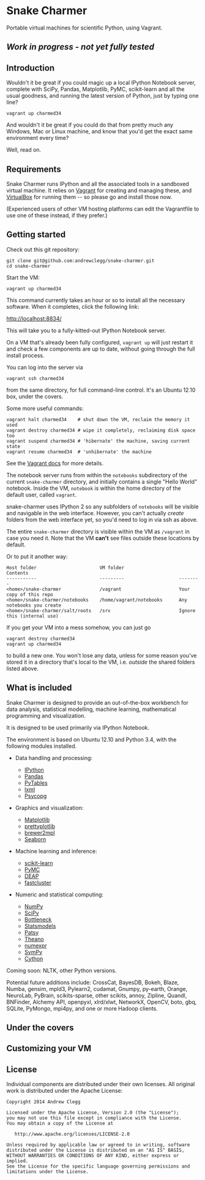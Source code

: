 # Snake Charmer

Portable virtual machines for scientific Python, using Vagrant.

## *Work in progress - not yet fully tested*

## Introduction

Wouldn't it be great if you could magic up a local IPython Notebook server,
complete with SciPy, Pandas, Matplotlib, PyMC, scikit-learn and all the usual
goodness, and running the latest version of Python, just by typing one line?

    vagrant up charmed34

And wouldn't it be great if you could do that from pretty much any Windows,
Mac or Linux machine, and know that you'd get the exact same environment every
time?

Well, read on.

## Requirements

Snake Charmer runs IPython and all the associated tools in a sandboxed virtual
machine. It relies on [Vagrant](http://www.vagrantup.com/) for creating and
managing these, and [VirtualBox](https://www.virtualbox.org/) for running them
 -- so please go and install those now.

(Experienced users of other VM hosting platforms can edit the Vagrantfile to
use one of these instead, if they prefer.)

## Getting started

Check out this git repository:

    git clone git@github.com:andrewclegg/snake-charmer.git
    cd snake-charmer

Start the VM:

    vagrant up charmed34

This command currently takes an hour or so to install all the necessary
software. When it completes, click the following link:

[http://localhost:8834/](http://localhost:8834/)

This will take you to a fully-kitted-out IPython Notebook server.

On a VM that's already been fully configured, `vagrant up` will just restart
it and check a few components are up to date, without going through the full
install process.

You can log into the server via

    vagrant ssh charmed34

from the same directory, for full command-line control. It's an Ubuntu 12.10
box, under the covers.

Some more useful commands:

    vagrant halt charmed34    # shut down the VM, reclaim the memory it used
    vagrant destroy charmed34 # wipe it completely, reclaiming disk space too
    vagrant suspend charmed34 # 'hibernate' the machine, saving current state
    vagrant resume charmed34  # 'unhibernate' the machine

See the [Vagrant docs](http://docs.vagrantup.com/v2/cli/index.html) for
more details.

The notebook server runs from within the `notebooks` subdirectory of the
current `snake-charmer` directory, and initially contains a single "Hello
World" notebook. Inside the VM, `notebook` is within the home directory of
the default user, called `vagrant`.

snake-charmer uses IPython 2 so any subfolders of `notebooks` will be visible
and navigable in the web interface. However, you can't actually *create*
folders from the web interface yet, so you'd need to log in via ssh as above.

The entire `snake-charmer` directory is visible within the VM as `/vagrant` in
case you need it. Note that the VM **can't** see files outside these locations
by default.

Or to put it another way:

    Host folder                       VM folder                    Contents
    -----------                       ---------                    --------
    <home>/snake-charmer              /vagrant                     Your copy of this repo
    <home>/snake-charmer/notebooks    /home/vagrant/notebooks      Any notebooks you create
    <home>/snake-charmer/salt/roots   /srv                         Ignore this (internal use)

If you get your VM into a mess somehow, you can just go

    vagrant destroy charmed34
    vagrant up charmed34

to build a new one. You won't lose any data, unless for some reason you've
stored it in a directory that's local to the VM, i.e. *outside* the shared
folders listed above.

## What is included

Snake Charmer is designed to provide an out-of-the-box workbench for data
analysis, statistical modelling, machine learning, mathematical programming
and visualization.

It is designed to be used primarily via IPython Notebook.

The environment is based on Ubuntu 12.10 and Python 3.4, with
the following modules installed.

* Data handling and processing:
    * [IPython](http://ipython.org/)
    * [Pandas](http://pandas.pydata.org/)
    * [PyTables](http://www.pytables.org/moin)
    * [lxml](http://lxml.de/lxmlhtml.html)
    * [Psycopg](http://initd.org/psycopg/)

* Graphics and visualization:
    * [Matplotlib](http://matplotlib.org/)
    * [prettyplotlib](http://olgabot.github.io/prettyplotlib/)
    * [brewer2mpl](https://github.com/jiffyclub/brewer2mpl)
    * [Seaborn](http://www.stanford.edu/~mwaskom/software/seaborn/)

* Machine learning and inference:
    * [scikit-learn](http://scikit-learn.org/)
    * [PyMC](http://pymc-devs.github.io/pymc/)
    * [DEAP](https://code.google.com/p/deap/)
    * [fastcluster](http://danifold.net/fastcluster.html)

* Numeric and statistical computing:
    * [NumPy](http://www.numpy.org/)
    * [SciPy](http://www.scipy.org/)
    * [Bottleneck](http://berkeleyanalytics.com/bottleneck/)
    * [Statsmodels](http://statsmodels.sourceforge.net/)
    * [Patsy](http://patsy.readthedocs.org/en/latest/)
    * [Theano](http://deeplearning.net/software/theano/)
    * [numexpr](https://github.com/pydata/numexpr)
    * [SymPy](http://sympy.org/)
    * [Cython](http://cython.org/)

Coming soon: NLTK, other Python versions.

Potential future additions include: CrossCat, BayesDB, Bokeh, Blaze, Numba,
gensim, mpld3, Pylearn2, cudamat, Gnumpy, py-earth, Orange, NeuroLab, PyBrain,
scikits-sparse, other scikits, annoy, Zipline, Quandl, BNFinder, Alchemy API,
openpyxl, xlrd/xlwt, NetworkX, OpenCV, boto, gbq, SQLite, PyMongo, mpi4py,
and one or more Hadoop clients.

## Under the covers

## Customizing your VM

## License

Individual components are distributed under their own licenses. All
original work is distributed under the Apache License:

    Copyright 2014 Andrew Clegg

    Licensed under the Apache License, Version 2.0 (the "License");
    you may not use this file except in compliance with the License.
    You may obtain a copy of the License at

       http://www.apache.org/licenses/LICENSE-2.0

    Unless required by applicable law or agreed to in writing, software
    distributed under the License is distributed on an "AS IS" BASIS,
    WITHOUT WARRANTIES OR CONDITIONS OF ANY KIND, either express or implied.
    See the License for the specific language governing permissions and
    limitations under the License.


